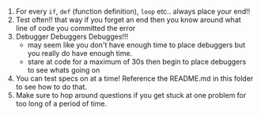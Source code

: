 1. For every `if`, `def` (function definition), `loop` etc.. always place your end!!
2. Test often!! that way if you forget an end then you know around what line of code you committed the error 
3. Debugger Debuggers Debugges!!!
    * may seem like you don't have enough time to place debuggers but you really do have enough time.
    * stare at code for a maximum of 30s then begin to place debuggers to see whats going on 
4. You can test specs on at a time! Reference the README.md in this folder to see how to do that. 
5. Make sure to hop around questions if you get stuck at one problem for too long of a period of time.